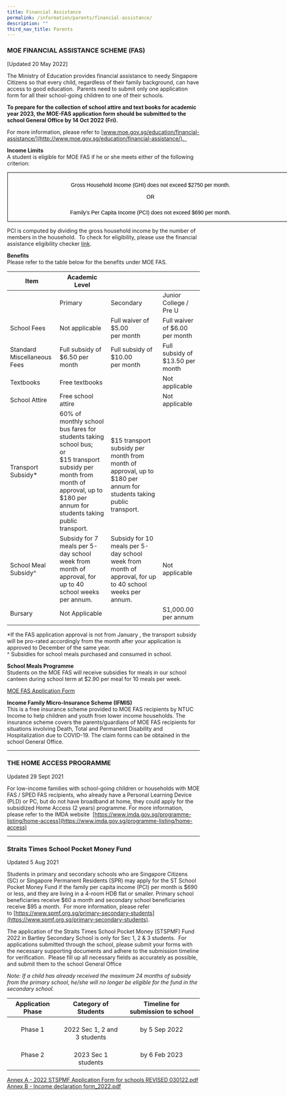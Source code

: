 ```yaml
---
title: Financial Assistance
permalink: /information/parents/financial-assistance/
description: ""
third_nav_title: Parents
---
```

### MOE FINANCIAL ASSISTANCE SCHEME (FAS)

[Updated 20 May 2022\]

The Ministry of Education provides financial assistance to needy Singapore Citizens so that every child, regardless of their family background, can have access to good education.  Parents need to submit only one application form for all their school-going children to one of their schools.  

**To prepare for the collection of school attire and text books for academic year 2023, the MOE-FAS application form should be submitted to the school General Office by 14 Oct 2022 (Fri).**

For more information, please refer to [www.moe.gov.sg/education/financial-assistance/](http://www.moe.gov.sg/education/financial-assistance/).  

**Income Limits** <br>
A student is eligible for MOE FAS if he or she meets either of the following criterion:

<table class="iveo_table ives_tab_1" width="0" style="margin: 0px; outline: 0px; padding: 0px; border: 1px solid rgb(234, 234, 234); border-collapse: collapse; color: rgb(0, 0, 0); font-family: Raleway, sans-serif; font-size: 14px; font-style: normal; font-variant-ligatures: normal; font-variant-caps: normal; font-weight: 400; letter-spacing: normal; orphans: 2; text-align: left; text-transform: none; white-space: normal; widows: 2; word-spacing: 0px; -webkit-text-stroke-width: 0px; text-decoration-thickness: initial; text-decoration-style: initial; text-decoration-color: initial; width: 750px;"><tbody class="" style="margin: 0px; outline: 0px; padding: 0px;"><tr class="" style="margin: 0px; outline: 0px; padding: 0px;"><td width="578" class="" style="margin: 0px; outline: 0px; padding: 7px; text-align: center; background-color: transparent; color: rgb(34, 34, 34); border: 1px solid rgb(0, 0, 0); width: 749px;"><p class="" align="center" style="margin: 0px; outline: 0px; padding: 5px 0px; line-height: 21px !important; color: rgb(0, 0, 0); font-family: Raleway, sans-serif; font-size: 14px;"><span class="" style="margin: 0px; outline: 0px; padding: 0px;"></span></p><p class="" align="center" style="margin: 0px; outline: 0px; padding: 5px 0px; line-height: 21px !important; color: rgb(0, 0, 0); font-family: Raleway, sans-serif; font-size: 14px;"><span class="" style="margin: 0px; outline: 0px; padding: 0px;">Gross Household Income (GHI) does not exceed $2750 per month.</span></p><p class="" align="center" style="margin: 0px; outline: 0px; padding: 5px 0px; line-height: 21px !important; color: rgb(0, 0, 0); font-family: Raleway, sans-serif; font-size: 14px;"><span class="" style="margin: 0px; outline: 0px; padding: 0px;">OR</span></p><p class="" align="center" style="margin: 0px; outline: 0px; padding: 5px 0px; line-height: 21px !important; color: rgb(0, 0, 0); font-family: Raleway, sans-serif; font-size: 14px;"><span style="margin: 0px; outline: 0px; padding: 0px; font-size: 12pt; line-height: 17.12px; font-family: Arial, sans-serif; color: rgb(68, 68, 68);"></span><span class="" style="margin: 0px; outline: 0px; padding: 0px;"></span></p><p class="" align="center" style="margin: 0px; outline: 0px; padding: 5px 0px; line-height: 21px !important; color: rgb(0, 0, 0); font-family: Raleway, sans-serif; font-size: 14px;"><span class="" style="margin: 0px; outline: 0px; padding: 0px;">Family’s Per Capita Income (PCI) does not exceed $690 per month.</span></p></td></tr></tbody></table>

PCI is computed by dividing the gross household income by the number of members in the household.  To check for eligibility, please use the financial assistance eligibility checker [link](https://www.moe.gov.sg/education/financial-assistance/moe-financial-assistance-scheme-(fas)).

**Benefits** <br>
Please refer to the table below for the benefits under MOE FAS.

| Item | Academic Level |  |  |
|---|---|---|---|
|  | Primary | Secondary | Junior College /<br>Pre U |
| School Fees | Not applicable | Full waiver of $5.00<br>per month | Full waiver of $6.00 per month |
| Standard Miscellaneous Fees | Full subsidy of $6.50 per month | Full subsidy of $10.00<br>per month | Full subsidy of $13.50 per month |
| Textbooks | Free textbooks |  | Not applicable |
| School Attire | Free school attire |  | Not applicable |
| Transport Subsidy* | 60% of monthly school bus fares for students taking school bus; <br>or<br>$15 transport subsidy per month from month of approval, up to $180 per annum for students taking public transport. | <br>$15 transport subsidy per month from month of approval, up to $180 per annum for students taking public transport. |  |
|  School Meal Subsidy^ | Subsidy for 7 meals per 5-day school week from month of approval, for up to 40 school weeks per annum.  | Subsidy for 10 meals per 5-day school week from month of approval, for up to 40 school weeks per annum.  |  Not applicable |
|  Bursary |    Not Applicable |  |  S1,000.00 per annum |
| | | | |

*If the FAS application approval is not from January , the transport subsidy will be pro-rated accordingly from the month after your application is approved to December of the same year.<br>^ Subsidies for school meals purchased and consumed in school. 

**School Meals Programme** <br>
Students on the MOE FAS will receive subsidies for meals in our school canteen during school term at $2.90 per meal for 10 meals per week.

[MOE FAS Application Form ](/files/MOE%20FAS%20Application%20Form%20Sep%2021.pdf)

**Income Family Micro-Insurance Scheme (IFMIS)** <br>
This is a free insurance scheme provided to MOE FAS recipients by NTUC Income to help children and youth from lower income households. The insurance scheme covers the parents/guardians of MOE FAS recipients for situations involving Death, Total and Permanent Disability and Hospitalization due to COVID-19. The claim forms can be obtained in the school General Office.  

------------------------------
### THE HOME ACCESS PROGRAMME
Updated 29 Sept 2021

For low-income families with school-going children or households with MOE FAS / SPED FAS recipients, who already have a Personal Learning Device (PLD) or PC, but do not have broadband at home, they could apply for the subsidized Home Access (2 years) programme. For more information, please refer to the IMDA website  [https://www.imda.gov.sg/programme-listing/home-access](https://www.imda.gov.sg/programme-listing/home-access)

---------------------------
### Straits Times School Pocket Money Fund
Updated 5 Aug 2021  

Students in primary and secondary schools who are Singapore Citizens (SC) or Singapore Permanent Residents (SPR) may apply for the ST School Pocket Money Fund if the family per capita income (PCI) per month is $690 or less, and they are living in a 4-room HDB flat or smaller. Primary school beneficiaries receive $60 a month and secondary school beneficiaries receive $95 a month.  For more information, please refer to [https://www.spmf.org.sg/primary-secondary-students](https://www.spmf.org.sg/primary-secondary-students).

The application of the Straits Times School Pocket Money (STSPMF) Fund 2022 in Bartley Secondary School is only for Sec 1, 2 & 3 students.  For applications submitted through the school, please submit your forms with the necessary supporting documents and adhere to the submission timeline for verification.  Please fill up all necessary fields as accurately as possible, and submit them to the school General Office

*Note: If a child has already received the maximum 24 months of subsidy from the primary school, he/she will no longer be eligible for the fund in the secondary school.*

| Application Phase | Category of Students | Timeline for submission to school |
|:---:|:---:|:---:|
| Phase 1 | <br>2022 Sec 1, 2 and 3 students | by 5 Sep 2022 |
| Phase 2 | <br>2023 Sec 1 students | by 6 Feb 2023 |
| | | |

[Annex A - 2022 STSPMF Application Form for schools REVISED 030122.pdf  ](/files/Annex%20A%20-%202022%20STSPMF%20Application%20Form%20for%20schools%20REVISED%20030122.pdf) <br>
[Annex B - Income declaration form_2022.pdf](/files/Annex%20B%20-%20Income%20declaration%20form_2022.pdf)